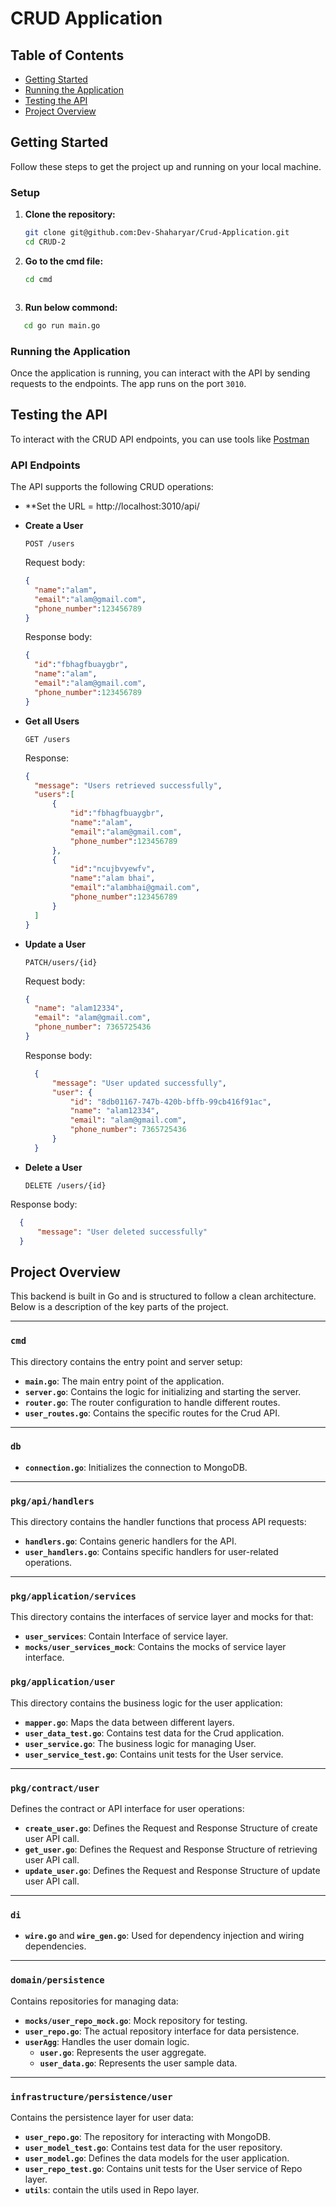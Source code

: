 # CRUD Application

## Table of Contents

- [Getting Started](#getting-started)
- [Running the Application](#running-the-application)
- [Testing the API](#Testing-the-API)
- [Project Overview](#project-overview)



## Getting Started

Follow these steps to get the project up and running on your local machine.

### Setup

1. **Clone the repository:**

   ```bash
   git clone git@github.com:Dev-Shaharyar/Crud-Application.git
   cd CRUD-2
   

2. **Go to the cmd file:**
   ```bash
   cd cmd



3. **Run below commond:**
```bash
   cd go run main.go
   ```



### Running the Application

Once the application is running, you can interact with the API by sending requests to the endpoints. The app runs on the  port `3010`.


## Testing the API

To interact with the CRUD API endpoints, you can use tools like [Postman](https://www.postman.com/)


### API Endpoints

The API supports the following CRUD operations:
    
- **Set the URL = http://localhost:3010/api/

- **Create a User**

  `POST /users`
  
  Request body:
  ```json
  {
    "name":"alam",
    "email":"alam@gmail.com",
    "phone_number":123456789
  }
  ```

  Response body:
  ```json
  {
    "id":"fbhagfbuaygbr",
    "name":"alam",
    "email":"alam@gmail.com",
    "phone_number":123456789
  }
  ```



- **Get all Users**
  
  `GET /users`

  Response:
  ```json
  {
    "message": "Users retrieved successfully",
    "users":[
        {
            "id":"fbhagfbuaygbr",
            "name":"alam",
            "email":"alam@gmail.com",
            "phone_number":123456789
        },
        {
            "id":"ncujbvyewfv",
            "name":"alam bhai",
            "email":"alambhai@gmail.com",
            "phone_number":123456789
        }
    ]
  }
  ```

- **Update a User**
  
  `PATCH/users/{id}`
  
  Request body:
  ```json
  {
    "name": "alam12334",
    "email": "alam@gmail.com",
    "phone_number": 7365725436
  }
  ```

  Response body:
  ```json
    {
        "message": "User updated successfully",
        "user": {
            "id": "8db01167-747b-420b-bffb-99cb416f91ac",
            "name": "alam12334",
            "email": "alam@gmail.com",
            "phone_number": 7365725436
        }
    }  
    ```

- **Delete a User**

  `DELETE /users/{id}`

Response body:
  ```json
    {
        "message": "User deleted successfully"
    }
```



## Project Overview
This backend is built in Go and is structured to follow a clean architecture. Below is a description of the key parts of the project.

---

### `cmd`
This directory contains the entry point and server setup:
- **`main.go`**: The main entry point of the application.
- **`server.go`**: Contains the logic for initializing and starting the server.
- **`router.go`**: The router configuration to handle different routes.
- **`user_routes.go`**: Contains the specific routes for the Crud API.

---

### `db`
- **`connection.go`**: Initializes the connection to MongoDB.

---

### `pkg/api/handlers`
This directory contains the handler functions that process API requests:
- **`handlers.go`**: Contains generic handlers for the API.
- **`user_handlers.go`**: Contains specific handlers for user-related operations.

---

### `pkg/application/services`
This directory contains the interfaces of service layer and mocks for that:
- **`user_services`**: Contain Interface of service layer.
- **`mocks/user_services_mock`**: Contains the mocks of service layer interface.


### `pkg/application/user`
This directory contains the business logic for the user application:
- **`mapper.go`**: Maps the data between different layers.
- **`user_data_test.go`**: Contains test data for the Crud application.
- **`user_service.go`**: The business logic for managing User.
- **`user_service_test.go`**: Contains unit tests for the User service.


---

### `pkg/contract/user`
Defines the contract or API interface for user operations:
- **`create_user.go`**: Defines the Request and Response Structure of create user API call.
- **`get_user.go`**: Defines the Request and Response Structure of retrieving user API call.
- **`update_user.go`**: Defines the Request and Response Structure of update user API call.
---

### `di`
- **`wire.go`** and **`wire_gen.go`**: Used for dependency injection and wiring dependencies.

---

### `domain/persistence`
Contains repositories for managing data:
- **`mocks/user_repo_mock.go`**: Mock repository for testing.
- **`user_repo.go`**: The actual repository interface for data persistence.
- **`userAgg`**: Handles the user domain logic.
  - **`user.go`**: Represents the user aggregate.
  - **`user_data.go`**: Represents the user sample data.

---

### `infrastructure/persistence/user`
Contains the persistence layer for user data:
- **`user_repo.go`**: The repository for interacting with MongoDB.
- **`user_model_test.go`**: Contains test data for the user repository.
- **`user_model.go`**: Defines the data models for the user application.
- **`user_repo_test.go`**: Contains unit tests for the User service of Repo layer.
- **`utils`**: contain the utils used in Repo layer.

